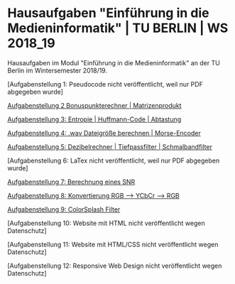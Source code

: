 # Hausaufgaben "Einführung in die Medieninformatik" | TU BERLIN | WS 2018_19
Hausaufgaben im Modul "Einführung in die Medieninformatik" an der TU Berlin im Wintersemester 2018/19.

[Aufgabenstellung 1: Pseudocode nicht veröffentlicht, weil nur PDF abgegeben wurde]

[Aufgabenstellung 2 Bonuspunkterechner | Matrizenprodukt](https://github.com/Snowfire01/HA_MInf_WS_18-19_TUB/blob/master/homework_9/homework_9_instructions.md)

[Aufgabenstellung 3: Entropie | Huffmann-Code | Abtastung](https://github.com/Snowfire01/HA_MInf_WS_18-19_TUB/blob/master/homework_3/homework_3_instructions.md)

[Aufgabenstellung 4: .wav Dateigröße berechnen | Morse-Encoder](https://github.com/Snowfire01/HA_MInf_WS_18-19_TUB/blob/master/homework_4/homework_4_instructions.md)

[Aufgabenstellung 5: Dezibelrechner | Tiefpassfilter | Schmalbandfilter](https://github.com/Snowfire01/HA_MInf_WS_18-19_TUB/blob/master/homework_5/homework_5_instructions.md)

[Aufgabenstellung 6: LaTex nicht veröffentlicht, weil nur PDF abgegeben wurde]

[Aufgabenstellung 7: Berechnung eines SNR](https://github.com/Snowfire01/HA_MInf_WS_18-19_TUB/blob/master/homework_7/homework_7_instructions.md)

[Aufgabenstellung 8: Konvertierung RGB --> YCbCr --> RGB](https://github.com/Snowfire01/HA_MInf_WS_18-19_TUB/blob/master/homework_8/homework_8_instructions.md)

[Aufgabenstellung 9: ColorSplash Filter](https://github.com/Snowfire01/HA_MInf_WS_18-19_TUB/blob/master/homework_9/homework_9_instructions.md)

[Aufgabenstellung 10: Website mit HTML nicht veröffentlicht wegen Datenschutz]

[Aufgabenstellung 11: Website mit HTML/CSS nicht veröffentlicht wegen Datenschutz]

[Aufgabenstellung 12: Responsive Web Design nicht veröffentlicht wegen Datenschutz]

